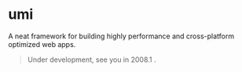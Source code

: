 # umi

A neat framework for building highly performance and cross-platform optimized web apps.

> Under development, see you in 2008.1 .

